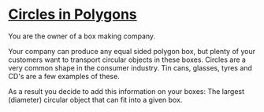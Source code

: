 # [Circles in Polygons][1]

You are the owner of a box making company. 

Your company can produce any equal sided polygon box, but plenty of your customers want to transport circular objects in these boxes. Circles are a very common shape in the consumer industry. Tin cans, glasses, tyres and CD's are a few examples of these.

As a result you decide to add this information on your boxes:
The largest (diameter) circular object that can fit into a given box.

[1]: https://www.codewars.com/kata/circles-in-polygons
[2]: https://www.codewars.com/kata/5a026a9cffe75fbace00007f